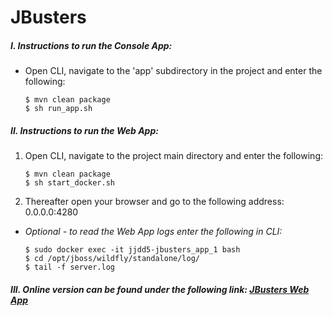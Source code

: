 # JBusters

##### I. Instructions to run the Console App:

- Open CLI, navigate to the 'app' subdirectory in the project and enter the following:

    ``` shell
    $ mvn clean package
    $ sh run_app.sh
    ```

##### II. Instructions to run the Web App:

1. Open CLI, navigate to the project main directory and enter the following:

    ``` shell
    $ mvn clean package
    $ sh start_docker.sh
    ```

2. Thereafter open your browser and go to the following address: 0.0.0.0:4280

- *Optional - to read the Web App logs enter the following in CLI:*

    ``` shell
    $ sudo docker exec -it jjdd5-jbusters_app_1 bash
    $ cd /opt/jboss/wildfly/standalone/log/
    $ tail -f server.log
    ```

##### III. Online version can be found under the following link: [JBusters Web App](http://jbusters.jjdd5.is-academy.pl "JBusters Web App")